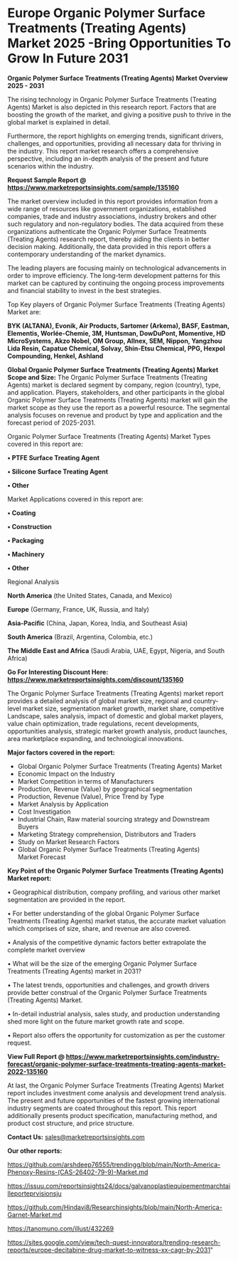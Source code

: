  # Europe Organic Polymer Surface Treatments (Treating Agents) Market 2025 -Bring Opportunities To Grow In Future 2031

<Strong> Organic Polymer Surface Treatments (Treating Agents) Market Overview 2025 - 2031</strong>

The rising technology in Organic Polymer Surface Treatments (Treating Agents) Market is also depicted in this research report. Factors that are boosting the growth of the market, and giving a positive push to thrive in the global market is explained in detail.

Furthermore, the report highlights on emerging trends, significant drivers, challenges, and opportunities, providing all necessary data for thriving in the industry. This report market research offers a comprehensive perspective, including an in-depth analysis of the present and future scenarios within the industry.

<strong>Request Sample Report @ <a href=https://www.marketreportsinsights.com/sample/135160>https://www.marketreportsinsights.com/sample/135160</a></strong>

The market overview included in this report provides information from a wide range of resources like government organizations, established companies, trade and industry associations, industry brokers and other such regulatory and non-regulatory bodies. The data acquired from these organizations authenticate the Organic Polymer Surface Treatments (Treating Agents) research report, thereby aiding the clients in better decision making. Additionally, the data provided in this report offers a contemporary understanding of the market dynamics.

The leading players are focusing mainly on technological advancements in order to improve efficiency. The long-term development patterns for this market can be captured by continuing the ongoing process improvements and financial stability to invest in the best strategies.

Top Key players of Organic Polymer Surface Treatments (Treating Agents) Market are:

<strong>BYK (ALTANA), Evonik, Air Products, Sartomer (Arkema), BASF, Eastman, Elementis, Worlée-Chemie, 3M, Huntsman, DowDuPont, Momentive, HD MicroSystems, Akzo Nobel, OM Group, Allnex, SEM, Nippon, Yangzhou Lida Resin, Capatue Chemical, Solvay, Shin-Etsu Chemical, PPG, Hexpol Compounding, Henkel, Ashland</strong>

<strong><b>Global Organic Polymer Surface Treatments (Treating Agents) Market Scope and Size:</b></strong>
The Organic Polymer Surface Treatments (Treating Agents) market is declared segment by company, region (country), type, and application. Players, stakeholders, and other participants in the global Organic Polymer Surface Treatments (Treating Agents) market will gain the market scope as they use the report as a powerful resource. The segmental analysis focuses on revenue and product by type and application and the forecast period of 2025-2031.

Organic Polymer Surface Treatments (Treating Agents) Market Types covered in this report are:

<strong>• PTFE Surface Treating Agent

• Silicone Surface Treating Agent

• Other</strong>

Market Applications covered in this report are:

<strong>• Coating

• Construction

• Packaging

• Machinery

• Other</strong> 

Regional Analysis

<strong>North America</strong> (the United States, Canada, and Mexico)

<strong>Europe</strong> (Germany, France, UK, Russia, and Italy)

<strong>Asia-Pacific</strong> (China, Japan, Korea, India, and Southeast Asia)

<strong>South America</strong> (Brazil, Argentina, Colombia, etc.)

<strong>The Middle East and Africa</strong> (Saudi Arabia, UAE, Egypt, Nigeria, and South Africa)

<strong>Go For Interesting Discount Here: <a href=https://www.marketreportsinsights.com/discount/135160>https://www.marketreportsinsights.com/discount/135160</a></strong>

The Organic Polymer Surface Treatments (Treating Agents) market report provides a detailed analysis of global market size, regional and country-level market size, segmentation market growth, market share, competitive Landscape, sales analysis, impact of domestic and global market players, value chain optimization, trade regulations, recent developments, opportunities analysis, strategic market growth analysis, product launches, area marketplace expanding, and technological innovations.

<strong><b>Major factors covered in the report:</b></strong>
<ul>
  <li>Global Organic Polymer Surface Treatments (Treating Agents) Market </li>
  <li>Economic Impact on the Industry</li>
  <li>Market Competition in terms of Manufacturers</li>
  <li>Production, Revenue (Value) by geographical segmentation</li>
  <li>Production, Revenue (Value), Price Trend by Type</li>
  <li>Market Analysis by Application</li>
  <li>Cost Investigation</li>
  <li>Industrial Chain, Raw material sourcing strategy and Downstream Buyers</li>
  <li>Marketing Strategy comprehension, Distributors and Traders</li>
  <li>Study on Market Research Factors</li>
  <li>Global Organic Polymer Surface Treatments (Treating Agents) Market Forecast</li>
</ul>

<strong><b>Key Point of the Organic Polymer Surface Treatments (Treating Agents) Market report:</b></strong>

• Geographical distribution, company profiling, and various other market segmentation are provided in the report.

• For better understanding of the global Organic Polymer Surface Treatments (Treating Agents) market status, the accurate market valuation which comprises of size, share, and revenue are also covered.

• Analysis of the competitive dynamic factors better extrapolate the complete market overview

• What will be the size of the emerging Organic Polymer Surface Treatments (Treating Agents) market in 2031?

• The latest trends, opportunities and challenges, and growth drivers provide better construal of the Organic Polymer Surface Treatments (Treating Agents) Market.

• In-detail industrial analysis, sales study, and production understanding shed more light on the future market growth rate and scope.

• Report also offers the opportunity for customization as per the customer request.

<strong><b>View Full Report @ <a href=https://www.marketreportsinsights.com/industry-forecast/organic-polymer-surface-treatments-treating-agents-market-2022-135160>https://www.marketreportsinsights.com/industry-forecast/organic-polymer-surface-treatments-treating-agents-market-2022-135160</a></b></strong>


At last, the Organic Polymer Surface Treatments (Treating Agents) Market report includes investment come analysis and development trend analysis. The present and future opportunities of the fastest growing international industry segments are coated throughout this report. This report additionally presents product specification, manufacturing method, and product cost structure, and price structure.

<strong>Contact Us:</strong>
sales@marketreportsinsights.com

<strong>Our other reports:</strong>

<a href=https://github.com/arshdeep76555/trendingg/blob/main/North-America-Phenoxy-Resins-(CAS-26402-79-9)-Market.md>https://github.com/arshdeep76555/trendingg/blob/main/North-America-Phenoxy-Resins-(CAS-26402-79-9)-Market.md</a>

<a href=https://issuu.com/reportsinsights24/docs/galvanoplastiequipementmarchtailleporteprvisionsju>https://issuu.com/reportsinsights24/docs/galvanoplastiequipementmarchtailleporteprvisionsju</a>

<a href=https://github.com/Hindavi8/Researchinsights/blob/main/North-America-Garnet-Market.md>https://github.com/Hindavi8/Researchinsights/blob/main/North-America-Garnet-Market.md</a>

<a href=https://tanomuno.com/illust/432269>https://tanomuno.com/illust/432269</a>

<a href=https://sites.google.com/view/tech-quest-innovators/trending-research-reports/europe-decitabine-drug-market-to-witness-xx-cagr-by-2031>https://sites.google.com/view/tech-quest-innovators/trending-research-reports/europe-decitabine-drug-market-to-witness-xx-cagr-by-2031</a>"
